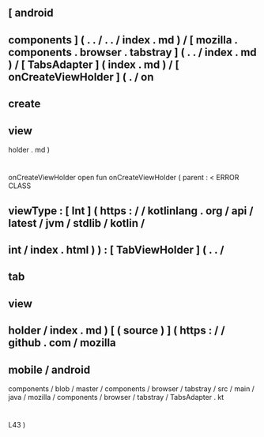 [
android
-
components
]
(
.
.
/
.
.
/
index
.
md
)
/
[
mozilla
.
components
.
browser
.
tabstray
]
(
.
.
/
index
.
md
)
/
[
TabsAdapter
]
(
index
.
md
)
/
[
onCreateViewHolder
]
(
.
/
on
-
create
-
view
-
holder
.
md
)
#
onCreateViewHolder
open
fun
onCreateViewHolder
(
parent
:
<
ERROR
CLASS
>
viewType
:
[
Int
]
(
https
:
/
/
kotlinlang
.
org
/
api
/
latest
/
jvm
/
stdlib
/
kotlin
/
-
int
/
index
.
html
)
)
:
[
TabViewHolder
]
(
.
.
/
-
tab
-
view
-
holder
/
index
.
md
)
[
(
source
)
]
(
https
:
/
/
github
.
com
/
mozilla
-
mobile
/
android
-
components
/
blob
/
master
/
components
/
browser
/
tabstray
/
src
/
main
/
java
/
mozilla
/
components
/
browser
/
tabstray
/
TabsAdapter
.
kt
#
L43
)
